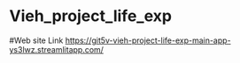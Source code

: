 # Vieh_project_life_exp
#Web site Link 
https://git5v-vieh-project-life-exp-main-app-ys3lwz.streamlitapp.com/
